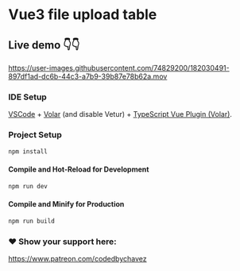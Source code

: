 # Vue3 file upload table 

## Live demo 👇👇

https://user-images.githubusercontent.com/74829200/182030491-897df1ad-dc6b-44c3-a7b9-39b87e78b62a.mov

### IDE Setup

[VSCode](https://code.visualstudio.com/) + [Volar](https://marketplace.visualstudio.com/items?itemName=Vue.volar) (and disable Vetur) + [TypeScript Vue Plugin (Volar)](https://marketplace.visualstudio.com/items?itemName=Vue.vscode-typescript-vue-plugin).

### Project Setup

```sh
npm install
```

#### Compile and Hot-Reload for Development

```sh
npm run dev
```

#### Compile and Minify for Production

```sh
npm run build
```

### ❤️ Show your support here:

https://www.patreon.com/codedbychavez
